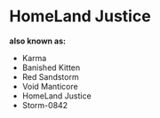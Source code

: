 # HomeLand Justice

**also known as:**
- Karma
- Banished Kitten
- Red Sandstorm
- Void Manticore
- HomeLand Justice
- Storm-0842
